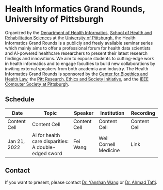 # Health Informatics Grand Rounds, University of Pittsburgh

Organized by the [Department of Health Informatics](https://www.shrs.pitt.edu/hi), [School of Health and Rehabilitation Sciences](https://www.shrs.pitt.edu/) at the [University of Pittsburgh](https://www.pitt.edu/), the Health Informatics Grand Rounds is a publicly and freely available seminar series which mainly aims to offer a professional forum for health data scientists and AI-powered healthcare researchers to present their latest research findings and innovations. We aim to expose students to cutting-edge work in health informatics and to engage faculties to build new collaborations by inviting external speakers from both academia and industry. The Health Informatics Grand Rounds is sponsored by the [Center for Bioethics and Health Law](https://bioethics.pitt.edu/), the [Pitt Research, Ethics and Society Initiative](https://www.research.pitt.edu/about/research-ethics-and-society-initiative), and the [IEEE Computer Society at Pittsburgh](https://www.computer.org/).


## Schedule


| Date  | Topic | Speaker | Institution | Recording |
| ------------- | ------------- | ------------- | ------------- | ------------- |
| Content Cell  | Content Cell  | Content Cell  | Content Cell  | Content Cell  |
| Jan 21, 2022  | AI for health care disparities: A double-edged sword  | Fei Wang  | Weil Cornell Medicine  | Link |


## Contact
If you want to present, please contact [Dr. Yanshan Wang](https://sites.pitt.edu/~yaw89/) or [Dr. Ahmad Tafti](https://aptafti.github.io/).
